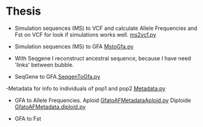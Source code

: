 # Thesis

- Simulation sequences (MS) to VCF and calculate Allele Frequencies and Fst on VCF for look if simulations works well. 
[ms2vcf.py](/Thesis/ms2vcf.py) 

- Simulation sequences (MS) to GFA [MstoGfa.py](Thesis/MstoGfa.py)

- With Seqgene I reconstruct ancestral sequence, because I have need 'links' between bubble.

- SeqGene to GFA.[SeqgenToGfa.py](Thesis/SeqgenToGfa.py)

-Metadata for info to individuals of pop1 and pop2 [Metadata.py](Thesis/Metadata.py)

- GFA to Allele Frequencies.
Aploid [GfatoAFMetadataAploid.py](Thesis/GfatoAFMetadataAploid.py)
Diploide [GfatoAFMetadata.diploid.py](Thesis/GfatoAFMetadata.diploid.py)

- GFA to Fst
